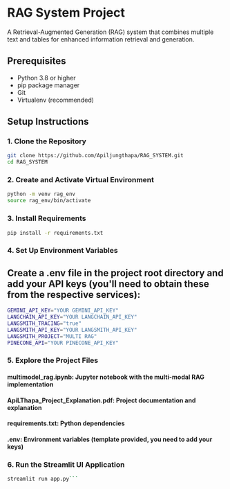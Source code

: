 # RAG System Project

A Retrieval-Augmented Generation (RAG) system that combines multiple text and tables for enhanced information retrieval and generation.

## Prerequisites

- Python 3.8 or higher
- pip package manager
- Git
- Virtualenv (recommended)

## Setup Instructions

### 1. Clone the Repository

```bash
git clone https://github.com/Apiljungthapa/RAG_SYSTEM.git
cd RAG_SYSTEM
```
### 2. Create and Activate Virtual Environment
```bash
python -m venv rag_env
source rag_env/bin/activate
```

### 3. Install Requirements
```bash
pip install -r requirements.txt
```

### 4. Set Up Environment Variables
## Create a .env file in the project root directory and add your API keys (you'll need to obtain these from the respective services):
```bash
GEMINI_API_KEY="YOUR GEMINI_API_KEY"
LANGCHAIN_API_KEY="YOUR LANGCHAIN_API_KEY"
LANGSMITH_TRACING="true"
LANGSMITH_API_KEY="YOUR LANGSMITH_API_KEY"
LANGSMITH_PROJECT="MULTI RAG"
PINECONE_API="YOUR PINECONE_API_KEY"
```

### 5. Explore the Project Files
#### multimodel_rag.ipynb: Jupyter notebook with the multi-modal RAG implementation

#### ApiLThapa_Project_Explanation.pdf: Project documentation and explanation

#### requirements.txt: Python dependencies

#### .env: Environment variables (template provided, you need to add your keys)

### 6.  Run the Streamlit UI Application
```bash
streamlit run app.py```
